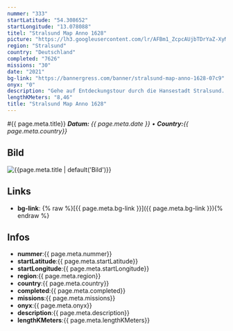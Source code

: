 ```yaml
---
nummer: "333"
startLatitude: "54.308652"
startLongitude: "13.078088"
titel: "Stralsund Map Anno 1628"
picture: "https://lh3.googleusercontent.com/lr/AFBm1_ZcpcAUjbTDrYaZ-XyMf3lrN7LAL4VyUlOde6aOWQWfz_Vqan-T-z5ng0vJRPnZz6uTgEQRkf4UyXLd31zBY3F9coB5rXB0WPMyRjEcbsRUG6-ChGCHza5PAg7EUWiLU6Ka7GtD6xOJuINI-HKbZsZTO1ziBDMZxfHZiER5z_CWBKPAe1MRmKVh7bkTAkV3apkM1hg2y6INyg6wEVUzCYjJkgGIWdyBGOe7o2mPJGdTVAsD7h2FatDphH-qmVWAx4Fhs4SRFe7gnt1CoZ9Yaq38sa5WrRPEdkadwOL7bav1HlC6mKaQorNPWIYW7_oBqtiPCUVTYbWl8b4wRPwPXnd_SmPIOz_bBKJMd7BkqC5CRnBXXJnetyIA1j9GPPn07WvU1IA9FPmkqNn9ryZTWIXdF6Y_4gRa-HTubIet4U-qsoYpxS5hbksjzDc0e6C7JLjtqUSnl_bISWVosJfFFThHw9wNlBcEst4hXjOUr8pevCkpuKnGZkuG-cHO6HXPY-q71P8b9eQJQAmf5h-me2tL3qK68DRFdU0Wp8q4sb6XMDjijDuiqcVuhO_NAObCYVTegDhXo_5WepT4_Lnf8IVVLjxNtGOA6Wq1e4LyVmXm3FEU6W-aFqE8oXrvoSP6Vd-Ra4jO61bwlwYFuRWG2F_uMp8K_fq8TKXgSzq8YVOjWm2Bd-qtOg01ozvFNr757-Bz2WyNEnlLzJTUZwcUTBN-sXCJT7X_GL17SrBFVc0lQCOFDHywIssSi0x_C_p6yFxUaIsgKS6gp81Raap3h8oxrztd7K69a46ta3e1lkehGWkAJSYaLAjlaioNA0dU754Pqgif6RQC62VzMJ4AhucV45FqS9AvzJLq"
region: "Stralsund"
country: "Deutschland"
completed: "7626"
missions: "30"
date: "2021"
bg-link: "https://bannergress.com/banner/stralsund-map-anno-1628-07c9"
onyx: "0"
description: "Gehe auf Entdeckungstour durch die Hansestadt Stralsund. Diese Mission beginnt am Bahnhof und führt bis zum Tribseer Damm. Übrigens, der Bahnhof wurde am 01.01.1878 feierlich eröffnet."
lengthKMeters: "8,46"
title: "Stralsund Map Anno 1628"
---
```


#{{ page.meta.title}}
_**Datum:** {{ page.meta.date }} • **Country:**{{ page.meta.country}}_

## Bild
![{{page.meta.title | default('Bild')}}]({{page.meta.picture}})

## Links
- **bg-link**: {% raw %}[{{ page.meta.bg-link }}]({{ page.meta.bg-link }}){% endraw %}

## Infos
- **nummer**:{{ page.meta.nummer}}
- **startLatitude**:{{ page.meta.startLatitude}}
- **startLongitude**:{{ page.meta.startLongitude}}
- **region**:{{ page.meta.region}}
- **country**:{{ page.meta.country}}
- **completed**:{{ page.meta.completed}}
- **missions**:{{ page.meta.missions}}
- **onyx**:{{ page.meta.onyx}}
- **description**:{{ page.meta.description}}
- **lengthKMeters**:{{ page.meta.lengthKMeters}}

